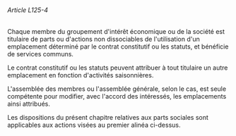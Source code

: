 ###### Article L125-4

Chaque membre du groupement d'intérêt économique ou de la société est titulaire de parts ou d'actions non dissociables de l'utilisation d'un emplacement déterminé par le contrat constitutif ou les statuts, et bénéficie de services communs.

Le contrat constitutif ou les statuts peuvent attribuer à tout titulaire un autre emplacement en fonction d'activités saisonnières.

L'assemblée des membres ou l'assemblée générale, selon le cas, est seule compétente pour modifier, avec l'accord des intéressés, les emplacements ainsi attribués.

Les dispositions du présent chapitre relatives aux parts sociales sont applicables aux actions visées au premier alinéa ci-dessus.

